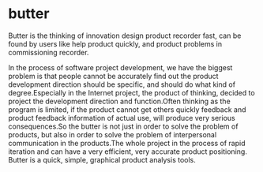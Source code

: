 # butter
Butter is the thinking of innovation design product recorder fast, can be found by users like help product quickly, and product problems in commissioning recorder.

In the process of software project development, we have the biggest problem is that people cannot be accurately find out the product development direction should be specific, and should do what kind of degree.Especially in the Internet project, the product of thinking, decided to project the development direction and function.Often thinking as the program is limited, if the product cannot get others quickly feedback and product feedback information of actual use, will produce very serious consequences.So the butter is not just in order to solve the problem of products, but also in order to solve the problem of interpersonal communication in the products.The whole project in the process of rapid iteration and can have a very efficient, very accurate product positioning.
Butter is a quick, simple, graphical product analysis tools.
